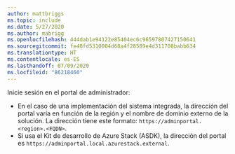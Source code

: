 ```yaml
---
author: mattbriggs
ms.topic: include
ms.date: 5/27/2020
ms.author: mabrigg
ms.openlocfilehash: 444dab1e94122e85404ec6c96597807427150641
ms.sourcegitcommit: fe48fd5310004d68a4f28589e4d311708babb634
ms.translationtype: HT
ms.contentlocale: es-ES
ms.lasthandoff: 07/09/2020
ms.locfileid: "86218460"
---
```

Inicie sesión en el portal de administrador:

* En el caso de una implementación del sistema integrada, la dirección del portal varía en función de la región y el nombre de dominio externo de la solución. La dirección tiene este formato: `https://adminportal.<region>.<FQDN>`.
* Si usa el Kit de desarrollo de Azure Stack (ASDK), la dirección del portal es `https://adminportal.local.azurestack.external`.
